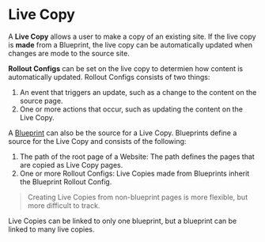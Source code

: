 # Live Copy

A **Live Copy** allows a user to make a copy of an existing site. If the live copy is **made** from a Blueprint, the live copy can be automatically updated when changes are mode to the source site.

**Rollout Configs** can be set on the live copy to determien how content is automatically updated. Rollout Configs consists of two things:

1. An event that triggers an update, such as a change to the content on the source page.
2. One or more actions that occur, such as updating the content on the Live Copy.

A [Blueprint](Blueprints.md) can also be the source for a Live Copy. Blueprints define a source for the Live Copy and consists of the following:

1. The path of the root page of a Website: The path defines the pages that are copied as Live Copy pages.
2. One or more Rollout Configs: Live Copies made from Blueprints inherit the Blueprint Rollout Config.

> Creating Live Copies from non-blueprint pages is more flexible, but more difficult to track.

Live Copies can be linked to only one blueprint, but a blueprint can be linked to many live copies.
